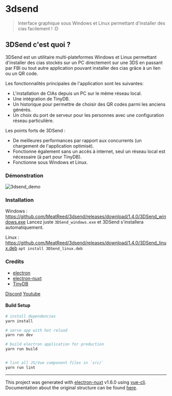 # 3dsend

> Interface graphique sous Windows et Linux permettant d'installer des cias facilement ! :D

## 3DSend c'est quoi ?
3DSend est un utilitaire multi-plateformes Windows et Linux permettant d'installer des cias stockés sur un PC directement sur une 3DS en passant par FBI ou tout autre application pouvant installer des cias grâce à un lien ou un QR code.

Les fonctionnalités principales de l'application sont les suivantes:
- L'installation de CIAs depuis un PC sur le même réseau local.
- Une intégration de TinyDB.
- Un historique pour permettre de choisir des QR codes parmi les anciens générés.
- Un choix du port de serveur pour les personnes avec une configuration réseau particulière.

Les points forts de 3DSend :
- De meilleures performances par rapport aux concurrents (un chargement de l'application optimisé).
- Fonctionne également sans un accès à internet, seul un réseau local est nécessaire (à part pour TinyDB).
- Fonctionne sous Windows et Linux.

### Démonstration
![3dsend_demo](https://i.imgur.com/aeOsOlS.gif)

### Installation
Windows : https://github.com/MeatReed/3dsend/releases/download/1.4.0/3DSend_windows.exe
Lancez juste `3DSend_windows.exe` et 3DSend s'installera automatiquement.

Linux : https://github.com/MeatReed/3dsend/releases/download/1.4.0/3DSend_linux.deb
`apt install 3DSend_linux.deb`

### Credits

* [electron](https://www.electronjs.org/)
* [electron-nuxt](https://github.com/michalzaq12/electron-nuxt)
* [TinyDB](https://tinydb.eiphax.tech/)

[Discord](https://discord.gg/9q7E6df)
[Youtube](https://www.youtube.com/channel/UCxcgIQ08IewI19Q_eiJxKRA)

#### Build Setup

``` bash
# install dependencies
yarn install

# serve app with hot reload
yarn run dev

# build electron application for production
yarn run build


# lint all JS/Vue component files in `src/`
yarn run lint

```

---

This project was generated with [electron-nuxt](https://github.com/michalzaq12/electron-nuxt) v1.6.0 using [vue-cli](https://github.com/vuejs/vue-cli). Documentation about the original structure can be found [here](https://github.com/michalzaq12/electron-nuxt/blob/master/README.md).
